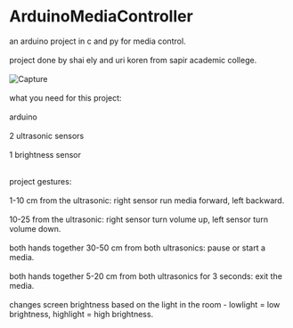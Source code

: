 # ArduinoMediaController  
an arduino project in c and py for media control.
<br/><br/>
project done by shai ely and uri koren from sapir academic college.
<br/><br/>
![Capture](https://user-images.githubusercontent.com/55280978/137301444-8ed637ee-f7ff-42fc-adc5-d74d866ff1f7.PNG)
<br/><br/>
what you need for this project:
<br/><br/>
arduino
<br/><br/>
2 ultrasonic sensors
<br/><br/>
1 brightness sensor
<br/><br/>


project gestures:
<br/><br/>
1-10 cm from the ultrasonic: right sensor run media forward, left backward. 
<br/><br/>
10-25 from the ultrasonic: right sensor turn volume up, left sensor turn volume down. 
<br/><br/>
both hands together 30-50 cm from both ultrasonics: pause or start a media. 
<br/><br/>
both hands together 5-20 cm from both ultrasonics for 3 seconds: exit the media.
<br/><br/>
changes screen brightness based on the light in the room - lowlight = low brightness, highlight = high brightness.
<br/><br/>
